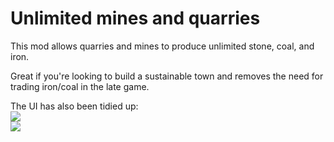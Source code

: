 # Unlimited mines and quarries

This mod allows quarries and mines to produce unlimited stone, coal, and iron.

Great if you're looking to build a sustainable town and removes the need for trading iron/coal in the late game.

The UI has also been tidied up:  
![](http://i.imgur.com/AYOm8JK.png)  
![](http://i.imgur.com/uRvOxui.png)
